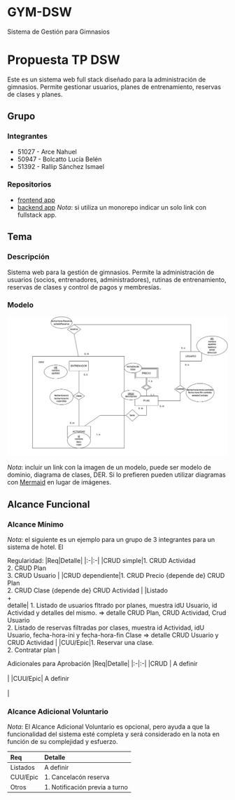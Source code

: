 # GYM-DSW
 Sistema de Gestión para Gimnasios 
# Propuesta TP DSW
Este es un sistema web full stack diseñado para la administración de gimnasios. Permite gestionar usuarios, planes de entrenamiento, reservas de clases y planes. 
## Grupo
### Integrantes
* 51027 - Arce Nahuel
* 50947 - Bolcatto Lucía Belén
* 51392 - Rallip Sánchez Ismael
  
### Repositorios
* [frontend app](http://hyperlinkToGihubOrGitlab)
* [backend app](http://hyperlinkToGihubOrGitlab)
*Nota*: si utiliza un monorepo indicar un solo link con fullstack app.

## Tema
### Descripción
Sistema web para la gestión de gimnasios. Permite la administración de usuarios (socios, entrenadores, administradores), rutinas de entrenamiento, reservas de clases y control de pagos y membresías.

### Modelo
![imagen del modelo](images/DER.png)

*Nota*: incluir un link con la imagen de un modelo, puede ser modelo de dominio, diagrama de clases, DER. Si lo prefieren pueden utilizar diagramas con [Mermaid](https://mermaid.js.org) en lugar de imágenes.

## Alcance Funcional 

### Alcance Mínimo

*Nota*: el siguiente es un ejemplo para un grupo de 3 integrantes para un sistema de hotel. El 

Regularidad:
|Req|Detalle|
|:-|:-|
|CRUD simple|1. CRUD Actividad <br>2. CRUD Plan <br>3. CRUD Usuario |
|CRUD dependiente|1. CRUD Precio {depende de} CRUD Plan <br>2. CRUD Clase {depende de} CRUD Actividad |
|Listado<br>+<br>detalle| 1. Listado de usuarios fltrado por planes, muestra idU Usuario, id Actividad y detalles del mismo. => detalle CRUD Plan, CRUD Actividad, Crud Usuario <br> 2. Listado de reservas filtradas por clases, muestra id Actividad, idU Usuario, fecha-hora-ini y fecha-hora-fin Clase => detalle CRUD Usuario y CRUD Actividad |
|CUU/Epic|1. Reservar una clase. <br>2. Contratar plan |


Adicionales para Aprobación
|Req|Detalle|
|:-|:-|
|CRUD | A definir <br><br>|
|CUU/Epic| A definir <br><br>|


### Alcance Adicional Voluntario

*Nota*: El Alcance Adicional Voluntario es opcional, pero ayuda a que la funcionalidad del sistema esté completa y será considerado en la nota en función de su complejidad y esfuerzo.

|Req|Detalle|
|:-|:-|
|Listados | A definir <br>|
|CUU/Epic|1. Cancelacón reserva <br>|
|Otros|1. Notificación previa a turno |
